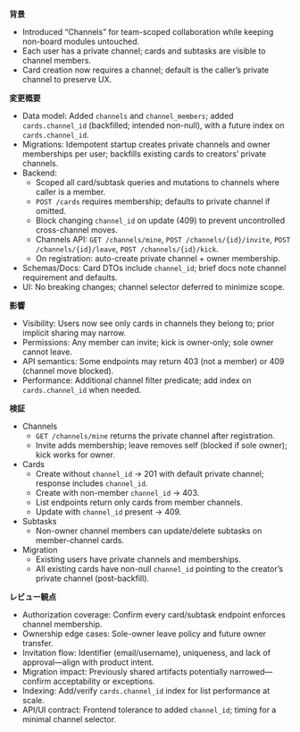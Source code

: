 **背景**
- Introduced “Channels” for team-scoped collaboration while keeping non-board modules untouched.
- Each user has a private channel; cards and subtasks are visible to channel members.
- Card creation now requires a channel; default is the caller’s private channel to preserve UX.

**変更概要**
- Data model: Added `channels` and `channel_members`; added `cards.channel_id` (backfilled; intended non-null), with a future index on `cards.channel_id`.
- Migrations: Idempotent startup creates private channels and owner memberships per user; backfills existing cards to creators’ private channels.
- Backend:
  - Scoped all card/subtask queries and mutations to channels where caller is a member.
  - `POST /cards` requires membership; defaults to private channel if omitted.
  - Block changing `channel_id` on update (409) to prevent uncontrolled cross-channel moves.
  - Channels API: `GET /channels/mine`, `POST /channels/{id}/invite`, `POST /channels/{id}/leave`, `POST /channels/{id}/kick`.
  - On registration: auto-create private channel + owner membership.
- Schemas/Docs: Card DTOs include `channel_id`; brief docs note channel requirement and defaults.
- UI: No breaking changes; channel selector deferred to minimize scope.

**影響**
- Visibility: Users now see only cards in channels they belong to; prior implicit sharing may narrow.
- Permissions: Any member can invite; kick is owner-only; sole owner cannot leave.
- API semantics: Some endpoints may return 403 (not a member) or 409 (channel move blocked).
- Performance: Additional channel filter predicate; add index on `cards.channel_id` when needed.

**検証**
- Channels
  - `GET /channels/mine` returns the private channel after registration.
  - Invite adds membership; leave removes self (blocked if sole owner); kick works for owner.
- Cards
  - Create without `channel_id` → 201 with default private channel; response includes `channel_id`.
  - Create with non-member `channel_id` → 403.
  - List endpoints return only cards from member channels.
  - Update with `channel_id` present → 409.
- Subtasks
  - Non-owner channel members can update/delete subtasks on member-channel cards.
- Migration
  - Existing users have private channels and memberships.
  - All existing cards have non-null `channel_id` pointing to the creator’s private channel (post-backfill).

**レビュー観点**
- Authorization coverage: Confirm every card/subtask endpoint enforces channel membership.
- Ownership edge cases: Sole-owner leave policy and future owner transfer.
- Invitation flow: Identifier (email/username), uniqueness, and lack of approval—align with product intent.
- Migration impact: Previously shared artifacts potentially narrowed—confirm acceptability or exceptions.
- Indexing: Add/verify `cards.channel_id` index for list performance at scale.
- API/UI contract: Frontend tolerance to added `channel_id`; timing for a minimal channel selector.